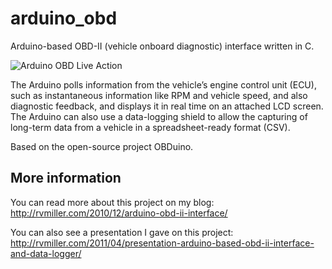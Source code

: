 # arduino_obd
Arduino-based OBD-II (vehicle onboard diagnostic) interface written in C.

![Arduino OBD Live Action](http://rvmiller.com/wp-content/uploads/2013/07/Screen-shot-2011-03-27-at-11.12.07-PM.png)

The Arduino polls information from the vehicle’s engine control unit (ECU), such as instantaneous information like RPM and vehicle speed, and also diagnostic feedback, and displays it in real time on an attached LCD screen. The Arduino can also use a data-logging shield to allow the capturing of long-term data from a vehicle in a spreadsheet-ready format (CSV).

Based on the open-source project OBDuino.

## More information

You can read more about this project on my blog: http://rvmiller.com/2010/12/arduino-obd-ii-interface/

You can also see a presentation I gave on this project: http://rvmiller.com/2011/04/presentation-arduino-based-obd-ii-interface-and-data-logger/
